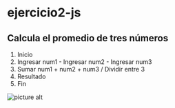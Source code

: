 # ejercicio2-js
## Calcula el promedio de tres números
1. Inicio
2. Ingresar num1 - Ingresar num2 - Ingresar num3 
3. Sumar num1 + num2 + num3 / Dividir entre 3
4. Resultado
5. Fin

![picture alt](http://1.1m.yt/AmCjuew.jpg "Diagrama de Flujo")
